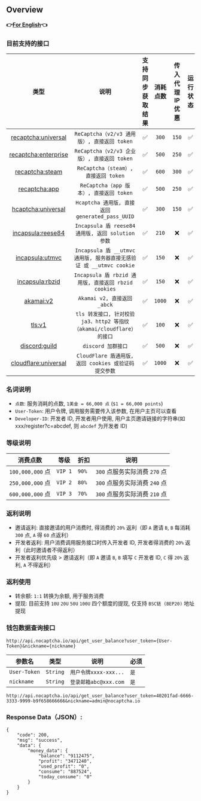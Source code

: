 ## Overview

**👉[For English](/en-US/en.md)👈**

### 目前支持的接口

|                      类型                      |                          说明                           | 支持同步获取结果 |  消耗点数  | 传入代理IP优惠 | 运行状态 | 独享（请联系客服） |
|:--------------------------------------------:|:-----------------------------------------------------:|:--------:|:------:|:--------:|:----:|:---------:|
|  [recaptcha:universal](/zh-CN/recaptcha.md)  |          `ReCaptcha（v2/v3 通用版）, 直接返回 token`           |    ✅     | `300`  |  `150`   |  ✅   |     ✅     |
| [recaptcha:enterprise](/zh-CN/recaptcha.md)  |          `ReCaptcha（v2/v3 企业版）, 直接返回 token`           |    ✅     | `500`  |  `250`   |  ✅   |     ✅     |
|    [recaptcha:steam](/zh-CN/recaptcha.md)    |            `ReCaptcha（steam）, 直接返回 token`             |    ✅     | `600`  |  `300`   |  ✅   |     ✅     |
|   [recaptcha:app](/zh-CN/recaptcha_app.md)   |            `ReCaptcha（app 版本）, 直接返回 token`            |    ✅     | `500`  |  `250`   |  ✅   |     ✅     |
|   [hcaptcha:universal](/zh-CN/hcaptcha.md)   |       `Hcaptcha 通用版, 直接返回 generated_pass_UUID`        |    ✅     | `300`  |  `150`   |  ✅   |     ✅     |
|   [incapsula:reese84](/zh-CN/incapsula.md)   |       `Incapsula 盾 reese84 通用版, 返回 solution 参数`       |    ✅     | `210`  |    ❌     |  ✅   |     ✅     |
| [incapsula:utmvc](/zh-CN/incapsula_utmvc.md) | `Incapsula 盾 __utmvc 通用版, 服务器直接无感验证 或 __utmvc cookie` |    ✅     | `150`  |    ❌     |  ✅   |     ✅     |
| [incapsula:rbzid](/zh-CN/incapsula_rbzid.md) |      `Incapsula 盾 rbzid 通用版, 直接返回 rbzid cookies`      |    ✅     | `150`  |    ❌     |  ✅   |     ✅     |
|        [akamai:v2](/zh-CN/akamai.md)         |                `Akamai v2, 直接返回 _abck`                |    ✅     | `1000` |    ❌     |  ✅   |     ✅     |
|           [tls:v1](/zh-CN/tls.md)            | `tls 转发接口, 针对校验 ja3、http2 等指纹（akamai/cloudflare）的接口`  |    ✅     | `100`  |    ❌     |  ✅   |     ✅     |
|      [discord:guild](/zh-CN/discord.md)      |                    `discord 加群接口`                     |    ✅     | `500`  |    ❌     |  ✅   |     ✅     |
| [cloudflare:universal](/zh-CN/cloudflare.md) |        `CloudFlare 盾通用版, 返回 cookies 或验证码提交参数`         |    ✅     | `1000` |    ❌     |  ✅   |     ✅     |

### 名词说明

* `点数`: 服务消耗的点数, `1美金 = 66,000 点` (`$1 = 66,000 points`)
* `User-Token`: 用户令牌, 调用服务需要传入该参数, 在用户主页可以查看
* `Developer-ID`: 开发者 ID, 开发者用户使用, 用户主页邀请链接的字符串(如 xxx/register?c=abcdef, 则 `abcdef` 为开发者 ID)

### 等级说明

| 消费点数            | 等级      | 折扣    | 说明                    |
|-----------------|---------|-------|-----------------------|
| `100,000,000` 点 | `VIP 1` | `90%` | `300` 点服务实际消费 `270` 点 |
| `250,000,000` 点 | `VIP 2` | `80%` | `300` 点服务实际消费 `240` 点 |
| `600,000,000` 点 | `VIP 3` | `70%` | `300` 点服务实际消费 `210` 点 |

### 返利说明

* 邀请返利: 直接邀请的用户消费时, 得消费的 `20%` 返利（即 `A` 邀请 `B`, `B` 每消耗 `300` 点, `A` 得 `60` 点返利）
* 开发者返利: 用户消费调用服务接口时传入开发者 ID, 开发者得消费的 `20%` 返利（此时邀请者不得返利）
* 开发者返利优先级 > 邀请返利（即 `A` 邀请 `B`, `B` 填写 `C` 开发者 ID, `C` 得 `20%` 返利, `A` 不得返利）

### 返利使用

* 转余额: `1:1` 转换为余额, 用于服务消费
* 提现: 目前支持 `10U` `20U` `50U` `100U` 四个额度的提现, 仅支持 `BSC链 (BEP20)` 地址提现

### 钱包数据查询接口

```text
http://api.nocaptcha.io/api/get_user_balance?user_token={User-Token}&nickname={nickname}
```

| 参数名          | 类型       | 说明                | 必须  |
|--------------|----------|-------------------|-----|
| `User-Token` | `String` | `用户令牌xxxx-xxx...` | `是` |
| `nickname`   | `String` | `登录邮箱abc@xxx.com` | `是` |

`http://api.nocaptcha.io/api/get_user_balance?user_token=40201fad-6666-3333-9999-b9f658666666&nickname=admin@nocaptcha.io`

### Response Data（JSON）:

```
{
    "code": 200,
    "msg": "success",
    "data": {
        "money_data": {
            "balance": "9112475",
            "profit": "3471240",
            "used_profit": "0",
            "consume": "887524",
            "today_consume": "0"
        }
    }
}
```

